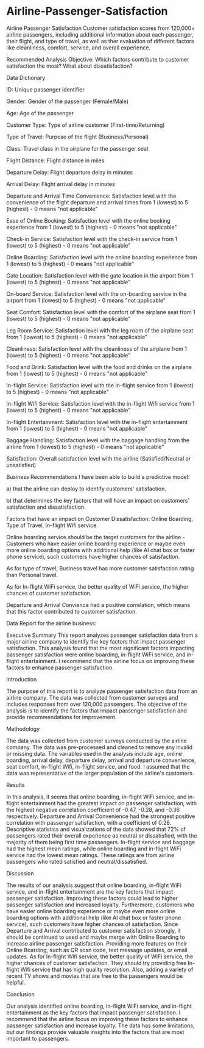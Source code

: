 # Airline-Passenger-Satisfaction

Airline Passenger Satisfaction Customer satisfaction scores from 120,000+ airline passengers, including additional information about each passenger, their flight, and type of travel, as well as ther evaluation of different factors like cleanliness, comfort, service, and overall experience.

Recommended Analysis Objective: Which factors contribute to customer satisfaction the most? What about dissatisfaction?

Data Dictionary

ID: Unique passenger identifier

Gender: Gender of the passenger (Female/Male)

Age: Age of the passenger

Customer Type: Type of airline customer (First-time/Returning)

Type of Travel: Purpose of the flight (Business/Personal)

Class: Travel class in the airplane for the passenger seat

Flight Distance: Flight distance in miles

Departure Delay: Flight departure delay in minutes

Arrival Delay: Flight arrival delay in minutes

Departure and Arrival Time Convenience: Satisfaction level with the convenience of the flight departure and arrival times from 1 (lowest) to 5 (highest) - 0 means "not applicable"

Ease of Online Booking: Satisfaction level with the online booking experience from 1 (lowest) to 5 (highest) - 0 means "not applicable"

Check-in Service: Satisfaction level with the check-in service from 1 (lowest) to 5 (highest) - 0 means "not applicable"

Online Boarding: Satisfaction level with the online boarding experience from 1 (lowest) to 5 (highest) - 0 means "not applicable"

Gate Location: Satisfaction level with the gate location in the airport from 1 (lowest) to 5 (highest) - 0 means "not applicable"

On-board Service: Satisfaction level with the on-boarding service in the airport from 1 (lowest) to 5 (highest) - 0 means "not applicable"

Seat Comfort: Satisfaction level with the comfort of the airplane seat from 1 (lowest) to 5 (highest) - 0 means "not applicable"

Leg Room Service: Satisfaction level with the leg room of the airplane seat from 1 (lowest) to 5 (highest) - 0 means "not applicable"

Cleanliness: Satisfaction level with the cleanliness of the airplane from 1 (lowest) to 5 (highest) - 0 means "not applicable"

Food and Drink: Satisfaction level with the food and drinks on the airplane from 1 (lowest) to 5 (highest) - 0 means "not applicable"

In-flight Service: Satisfaction level with the in-flight service from 1 (lowest) to 5 (highest) - 0 means "not applicable"

In-flight Wifi Service: Satisfaction level with the in-flight Wifi service from 1 (lowest) to 5 (highest) - 0 means "not applicable"

In-flight Entertainment: Satisfaction level with the in-flight entertainment from 1 (lowest) to 5 (highest) - 0 means "not applicable"

Baggage Handling: Satisfaction level with the baggage handling from the airline from 1 (lowest) to 5 (highest) - 0 means "not applicable"

Satisfaction: Overall satisfaction level with the airline (Satisfied/Neutral or unsatisfied)

Business Recommendations I have been able to build a predictive model:

a) that the airline can deploy to identify customers' satisfaction.

b) that determines the key factors that will have an impact on customers' satisfaction and dissatisfaction.

Factors that have an impact on Customer Dissatisfaction: Online Boarding, Type of Travel, In-flight Wifi service.

Online boarding service should be the target customers for the airline - Customers who have easier online boarding experience or maybe even more online boarding options with additional help (like AI chat box or faster phone service), such customers have higher chances of satisfaction.

As for type of travel, Business travel has more customer satisfaction rating than Personal travel.

As for In-flight WiFi service, the better quality of WiFi service, the higher chances of customer satisfaction.

Departure and Arrival Convience had a positive correlation, which means that this factor contributed to customer satisfaction.

Data Report for the airline business:

Executive Summary 
This report analyzes passenger satisfaction data from a major airline company to identify the key factors that impact passenger satisfaction. This analysis found that the most significant factors impacting passenger satisfaction were online boarding, in-flight WiFi service, and in-flight entertainment. I recommend that the airline focus on improving these factors to enhance passenger satisfaction.

Introduction 

The purpose of this report is to analyze passenger satisfaction data from an airline company. The data was collected from customer surveys and includes responses from over 120,000 passengers. The objective of the analysis is to identify the factors that impact passenger satisfaction and provide recommendations for improvement.

Methodology 

The data was collected from customer surveys conducted by the airline company. The data was pre-processed and cleaned to remove any invalid or missing data. The variables used in the analysis include age, online boarding, arrival delay, departure delay, arrival and departure convenience, seat comfort, in-flight Wifi, in-flight service, and food. I assumed that the data was representative of the larger population of the airline's customers.

Results 

In this analysis, it seems that online boarding, in-flight WiFi service, and in-flight entertainment had the greatest impact on passenger satisfaction, with the highest negative correlation coefficient of -0.47, -0.28, and -0.36 respectively. Departure and Arrival Convenience had the strongest positive correlation with passenger satisfaction, with a coefficient of 0.28. Descriptive statistics and visualizations of the data showed that 72% of passengers rated their overall experience as neutral or dissatisfied, with the majority of them being first time passengers. In-flight service and baggage had the highest mean ratings, while online boarding and in-flight WiFi service had the lowest mean ratings. These ratings are from airline passengers who rated satisfied and neutral/dissatisfied.

Discussion 

The results of our analysis suggest that online boarding, in-flight WiFi service, and in-flight entertainment are the key factors that impact passenger satisfaction. Improving these factors could lead to higher passenger satisfaction and increased loyalty. Furthermore, customers who have easier online boarding experience or maybe even more online boarding options with additional help (like AI chat box or faster phone service), such customers have higher chances of satisfaction. Since Departure and Arrival contributed to customer satisfaction strongly, it should be continued to used and maybe merge with Online Boarding to increase airline passenger satisfaction. Providing more features on their Online Boarding, such as QR scan code, text message updates, or email updates. As for In-flight Wifi service, the better quality of WiFi service, the higher chances of customer satisfaction. They should try providing free In-flight Wifi service that has high quality resolution. Also, adding a variety of recent TV shows and movies that are free to the passengers would be helpful.

Conclusion 

Our analysis identified online boarding, in-flight WiFi service, and in-flight entertainment as the key factors that impact passenger satisfaction. I recommend that the airline focus on improving these factors to enhance passenger satisfaction and increase loyalty. The data has some limitations, but our findings provide valuable insights into the factors that are most important to passengers.
